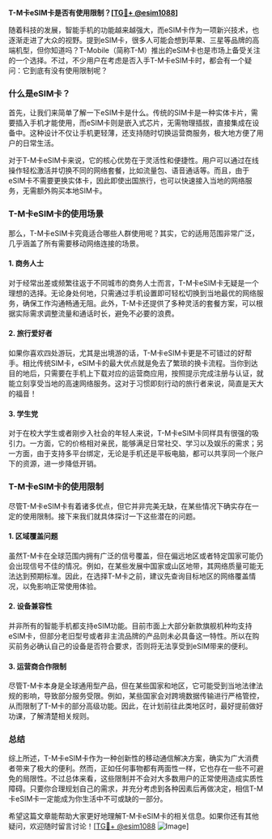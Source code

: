 **T-M卡eSIM卡是否有使用限制？[[TG💪+ @esim1088](https://t.me/s/esim1088)]**

随着科技的发展，智能手机的功能越来越强大，而eSIM卡作为一项新兴技术，也逐渐走进了大众的视野。提到eSIM卡，很多人可能会想到苹果、三星等品牌的高端机型，但你知道吗？T-Mobile（简称T-M）推出的eSIM卡也是市场上备受关注的一个选择。不过，不少用户在考虑是否入手T-M卡eSIM卡时，都会有一个疑问：它到底有没有使用限制呢？

### 什么是eSIM卡？

首先，让我们来简单了解一下eSIM卡是什么。传统的SIM卡是一种实体卡片，需要插入手机才能使用，而eSIM卡则是嵌入式芯片，无需物理插拔，直接集成在设备中。这种设计不仅让手机更轻薄，还支持随时切换运营商服务，极大地方便了用户的日常生活。

对于T-M卡eSIM卡来说，它的核心优势在于灵活性和便捷性。用户可以通过在线操作轻松激活并切换不同的网络套餐，比如流量包、语音通话等。而且，由于eSIM卡不需要更换实体卡，因此即使出国旅行，也可以快速接入当地的网络服务，无需额外购买本地SIM卡。

### T-M卡eSIM卡的使用场景

那么，T-M卡eSIM卡究竟适合哪些人群使用呢？其实，它的适用范围非常广泛，几乎涵盖了所有需要移动网络连接的场景。

#### 1. **商务人士**
对于经常出差或频繁往返于不同城市的商务人士而言，T-M卡eSIM卡无疑是一个理想的选择。无论身处何地，只需通过手机设置即可轻松切换到当地最优的网络服务，确保工作沟通畅通无阻。此外，T-M卡还提供了多种灵活的套餐方案，可以根据实际需求调整流量和通话时长，避免不必要的浪费。

#### 2. **旅行爱好者**
如果你喜欢四处游玩，尤其是出境游的话，T-M卡eSIM卡更是不可错过的好帮手。相比传统SIM卡，eSIM卡的最大优点就是免去了繁琐的换卡流程。当你到达目的地后，只需要在手机上下载对应的运营商应用，按照提示完成注册与认证，就能立刻享受当地的高速网络服务。这对于习惯即刻行动的旅行者来说，简直是天大的福音！

#### 3. **学生党**
对于在校大学生或者刚步入社会的年轻人来说，T-M卡eSIM卡同样具有很强的吸引力。一方面，它的价格相对亲民，能够满足日常社交、学习以及娱乐的需求；另一方面，由于支持多平台绑定，无论是手机还是平板电脑，都可以共享同一个账户下的资源，进一步降低开销。

### T-M卡eSIM卡的使用限制

尽管T-M卡eSIM卡有着诸多优点，但它并非完美无缺，在某些情况下确实存在一定的使用限制。接下来我们就具体探讨一下这些潜在的问题。

#### 1. **区域覆盖问题**
虽然T-M卡在全球范围内拥有广泛的信号覆盖，但在偏远地区或者特定国家可能仍会出现信号不佳的情况。例如，在某些发展中国家或山区地带，其网络质量可能无法达到预期标准。因此，在选择T-M卡之前，建议先查询目标地区的网络覆盖情况，以免影响正常使用体验。

#### 2. **设备兼容性**
并非所有的智能手机都支持eSIM功能。目前市面上大部分新款旗舰机种均支持eSIM卡，但部分老旧型号或者非主流品牌的产品则未必具备这一特性。所以在购买前务必确认自己的设备是否符合要求，否则将无法享受到eSIM带来的便利。

#### 3. **运营商合作限制**
尽管T-M卡本身是全球通用型产品，但在某些国家和地区，它可能受到当地法律法规的影响，导致部分服务受限。例如，某些国家会对跨境数据传输进行严格管控，从而限制了T-M卡的部分高级功能。因此，在计划前往此类地区时，最好提前做好功课，了解清楚相关规则。

### 总结

综上所述，T-M卡eSIM卡作为一种创新性的移动通信解决方案，确实为广大消费者带来了极大的便利。然而，正如任何事物都有两面性一样，它也存在一些不可避免的局限性。不过总体来看，这些限制并不会对大多数用户的正常使用造成实质性障碍。只要你合理规划自己的需求，并充分考虑到各种因素后再做决定，相信T-M卡eSIM卡一定能成为你生活中不可或缺的一部分。

希望这篇文章能帮助大家更好地理解T-M卡eSIM卡的相关信息。如果你还有其他疑问，欢迎随时留言讨论！[[TG💪+ @esim1088](https://t.me/s/esim1088) ![Image](https://i.postimg.cc/4NQfJmqS/Snipaste-2025-05-13-00-14-12.png)]
